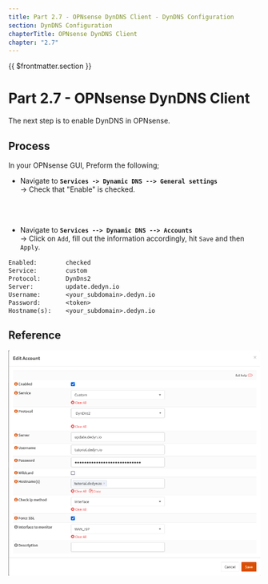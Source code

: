 ```yaml
---
title: Part 2.7 - OPNsense DynDNS Client - DynDNS Configuration
section: DynDNS Configuration
chapterTitle: OPNsense DynDNS Client
chapter: "2.7"
---
```


{{ $frontmatter.section }}
# Part 2.7 - OPNsense DynDNS Client

The next step is to enable DynDNS in OPNsense.

## Process

In your OPNsense GUI, Preform the following;
- Navigate to **`Services -> Dynamic DNS --> General settings`**  
  -> Check that "Enable" is checked.

<div style="margin-top: 4rem"></div>

- Navigate to **`Services --> Dynamic DNS --> Accounts`**  
  -> Click on `Add`, fill out the information accordingly, hit `Save` and then `Apply`.


```text
Enabled:        checked
Service:        custom
Protocol:       DynDns2
Server:         update.dedyn.io
Username:       <your_subdomain>.dedyn.io
Password:       <token>
Hostname(s):    <your_subdomain>.dedyn.io
```

## Reference
![P002-006-Dyn-DNS-OPNsense](assets/P002-006-Dyn-DNS-OPNsense.png)
